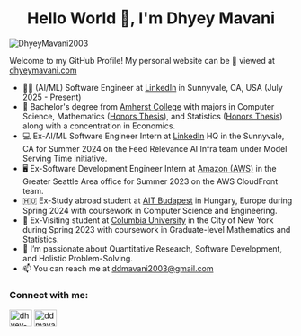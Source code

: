 <h1 align="center">Hello World 👋, I'm Dhyey Mavani</h1>


<p align="left"> <img src="https://komarev.com/ghpvc/?username=DhyeyMavani2003&label=Profile%20views&color=0e75b6&style=flat" alt="DhyeyMavani2003" /> </p>

Welcome to my GitHub Profile! My personal website can be 👀 viewed at [dhyeymavani.com](https://dhyeymavani.com)

- 👨‍💼 (AI/ML) Software Engineer at [LinkedIn](https://linkedin.com) in Sunnyvale, CA, USA (July 2025 - Present)
- 🏫 Bachelor's degree from [Amherst College](https://amherst.edu) with majors in Computer Science, Mathematics ([Honors Thesis](https://dhyeymavani.com/publication/math-thesis-lean/)), and Statistics ([Honors Thesis](https://dhyeymavani.com/publication/stats-thesis-ccrvam/)) along with a concentration in Economics.
- 💻 Ex-AI/ML Software Engineer Intern at [LinkedIn](https://linkedin.com) HQ in the Sunnyvale, CA for Summer 2024 on the Feed Relevance AI Infra team under Model Serving Time initiative.
- 🖥️ Ex-Software Development Engineer Intern at [Amazon (AWS)](https://aws.amazon.com/) in the Greater Seattle Area office for Summer 2023 on the AWS CloudFront team.
- 🇭🇺 Ex-Study abroad student at [AIT Budapest](https://www.ait-budapest.com/) in Hungary, Europe during Spring 2024 with coursework in Computer Science and Engineering.
- 🗽 Ex-Visiting student at [Columbia University](https://www.columbia.edu/) in the City of New York during Spring 2023 with coursework in Graduate-level Mathematics and Statistics.
- 🤔 I’m passionate about Quantitative Research, Software Development, and Holistic Problem-Solving.
- 📫 You can reach me at [ddmavani2003@gmail.com](mailto:ddmavani2003@gmail.com)

<h3 align="left">Connect with me:</h3>
<p align="left">
<a href="https://www.linkedin.com/in/dhyey-mavani/" target="blank"><img align="center" src="https://raw.githubusercontent.com/rahuldkjain/github-profile-readme-generator/master/src/images/icons/Social/linked-in-alt.svg" alt="dhyey-mavani" height="30" width="40" /></a>
<a href="https://www.instagram.com/dhyey.d.mavani/" target="blank"><img align="center" src="https://raw.githubusercontent.com/rahuldkjain/github-profile-readme-generator/master/src/images/icons/Social/instagram.svg" alt="ddmavani2003" height="30" width="40" /></a>
</p>
